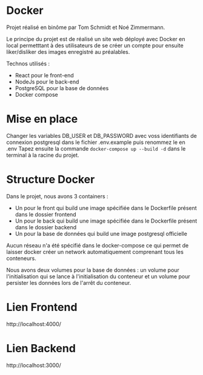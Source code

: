 # Docker

Projet réalisé en binôme par Tom Schmidt et Noé Zimmermann.

Le principe du projet est de réalisé un site web déployé avec Docker en local permetttant à des utilisateurs de se créer un compte pour ensuite liker/disliker des images enregistré au préalables.

Technos utilisés : 
- React pour le front-end
- NodeJs pour le back-end
- PostgreSQL pour la base de données
- Docker compose


# Mise en place

Changer les variables DB_USER et DB_PASSWORD avec voss identifiants de connexion postgresql dans le fichier .env.example puis renommez le en .env
Tapez ensuite la commande `docker-compose up --build -d` dans le terminal à la racine du projet.

# Structure Docker

Dans le projet, nous avons 3 containers : 
- Un pour le front qui build une image spécifiée dans le Dockerfile présent dans le dossier frontend
- Un pour le back qui build une image spécifiée dans le Dockerfile présent dans le dossier backend
- Un pour la base de données qui build une image postgresql officielle

Aucun réseau n'a été spécifié dans le docker-compose ce qui permet de laisser docker créer un network automatiquement comprenant tous les conteneurs.

Nous avons deux volumes pour la base de données : un volume pour l'initialisation qui se lance à l'initialisation du conteneur et un volume pour persister les données lors de l'arrêt du conteneur.

# Lien Frontend

http://localhost:4000/

# Lien Backend

http://localhost:3000/

